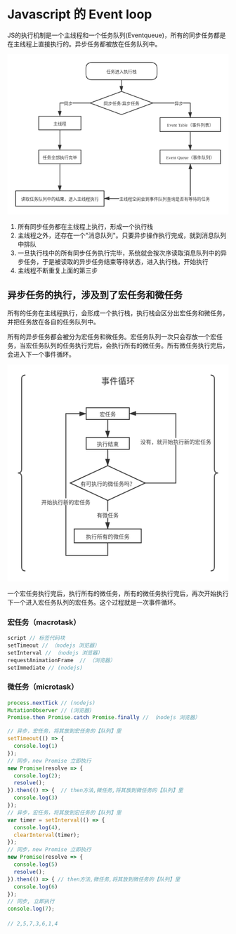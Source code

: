 # Javascript 的 Event loop

JS的执行机制是一个主线程和一个任务队列(Eventqueue)，所有的同步任务都是在主线程上直接执行的。异步任务都被放在任务队列中。

![Javascripts事件循环](./Javascript循环事件Event-loop.png 'Javascripts事件循环')

1. 所有同步任务都在主线程上执行，形成一个执行栈
2. 主线程之外，还存在一个"消息队列"。只要异步操作执行完成，就到消息队列中排队
3. 一旦执行栈中的所有同步任务执行完毕，系统就会按次序读取消息队列中的异步任务，于是被读取的异步任务结束等待状态，进入执行栈，开始执行
4. 主线程不断重复上面的第三步


## 异步任务的执行，涉及到了宏任务和微任务

所有的任务在主线程执行，会形成一个执行栈，执行栈会区分出宏任务和微任务，并把任务放在各自的任务队列中。

所有的异步任务都会被分为宏任务和微任务。宏任务队列一次只会存放一个宏任务，当宏任务队列的任务执行完后，会执行所有的微任务。所有微任务执行完后，会进入下一个事件循环。

![异步事件中的宏任务-微任务](./异步事件中的宏任务-微任务.png '异步事件中的宏任务-微任务')

一个宏任务执行完后，执行所有的微任务，所有的微任务执行完后，再次开始执行下一个进入宏任务队列的宏任务。这个过程就是一次事件循环。

### 宏任务（macrotask）
```js
script // 标签代码块
setTimeout // （nodejs 浏览器）
setInterval // （nodejs 浏览器）
requestAnimationFrame  // （浏览器）
setImmediate // (nodejs)
```

### 微任务（microtask）

```js
process.nextTick // (nodejs)
MutationObserver // (浏览器)
Promise.then Promise.catch Promise.finally // （nodejs 浏览器）
```

```js
// 异步，宏任务，将其放到宏任务的【队列】里
setTimeout(() => {
  console.log(1)
});
// 同步，new Promise 立即执行
new Promise(resolve => {
  console.log(2);
  resolve();
}).then(() => {  // then方法,微任务,将其放到微任务的【队列】里
  console.log(3)
});
// 异步，宏任务，将其放到宏任务的【队列】里
var timer = setInterval(() => {
  console.log(4),
  clearInterval(timer);
});
// 同步，new Promise 立即执行
new Promise(resolve => {
  console.log(5)
  resolve();
}).then(() => { // then方法,微任务,将其放到微任务的【队列】里
  console.log(6)
});
// 同步, 立即执行
console.log(7);

// 2,5,7,3,6,1,4
```